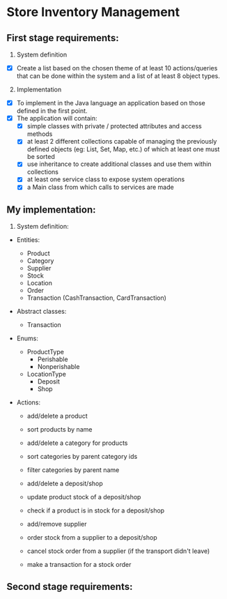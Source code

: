 # Store Inventory Management

## First stage requirements:

1. System definition
- [x] Create a list based on the chosen theme of at least 10 actions/queries that can be done within the system and a list of at least 8 object types.

2. Implementation

- [x] To implement in the Java language an application based on those defined in the first point.
- [x] The application will contain:
    - [x] simple classes with private / protected attributes and access methods
    - [x] at least 2 different collections capable of managing the previously defined objects (eg: List, Set, Map, etc.) of which at least one must be sorted
    - [x] use inheritance to create additional classes and use them within collections
    - [x] at least one service class to expose system operations
    - [x] a Main class from which calls to services are made

## My implementation:

1. System definition:
 - Entities:
    - Product
    - Category
    - Supplier
    - Stock
    - Location
    - Order
    - Transaction (CashTransaction, CardTransaction)

 - Abstract classes:
   - Transaction

 - Enums:
   - ProductType
     - Perishable
     - Nonperishable
   - LocationType
     - Deposit
     - Shop

 - Actions:
   - add/delete a product
   - sort products by name
   - add/delete a category for products
   - sort categories by parent category ids
   - filter categories by parent name
   - add/delete a deposit/shop
   - update product stock of a deposit/shop
   - check if a product is in stock for a deposit/shop
   - add/remove supplier
  
   - order stock from a supplier to a deposit/shop
   - cancel stock order from a supplier (if the transport didn't leave) 
   - make a transaction for a stock order

## Second stage requirements: